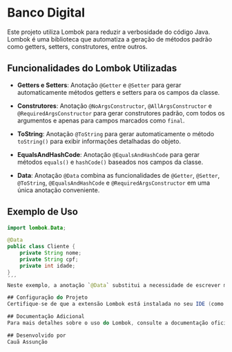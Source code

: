 # Banco Digital

Este projeto utiliza Lombok para reduzir a verbosidade do código Java. Lombok é uma biblioteca que automatiza a geração de métodos padrão como getters, setters, construtores, entre outros.

## Funcionalidades do Lombok Utilizadas

- **Getters e Setters**: Anotação `@Getter` e `@Setter` para gerar automaticamente métodos getters e setters para os campos da classe.
  
- **Construtores**: Anotação `@NoArgsConstructor`, `@AllArgsConstructor` e `@RequiredArgsConstructor` para gerar construtores padrão, com todos os argumentos e apenas para campos marcados como `final`.

- **ToString**: Anotação `@ToString` para gerar automaticamente o método `toString()` para exibir informações detalhadas do objeto.

- **EqualsAndHashCode**: Anotação `@EqualsAndHashCode` para gerar métodos `equals()` e `hashCode()` baseados nos campos da classe.

- **Data**: Anotação `@Data` combina as funcionalidades de `@Getter`, `@Setter`, `@ToString`, `@EqualsAndHashCode` e `@RequiredArgsConstructor` em uma única anotação conveniente.

## Exemplo de Uso

```java
import lombok.Data;

@Data
public class Cliente {
    private String nome;
    private String cpf;
    private int idade;
}
´´´
Neste exemplo, a anotação `@Data` substitui a necessidade de escrever manualmente métodos getters, setters, `toString()`, `equals()` e `hashCode()` para a classe `Cliente`.

## Configuração do Projeto
Certifique-se de que a extensão Lombok está instalada no seu IDE (como VS Code) e configurada corretamente para reconhecer anotações Lombok. Isso normalmente envolve adicionar um plugin Lombok ao seu ambiente de desenvolvimento.

## Documentação Adicional
Para mais detalhes sobre o uso do Lombok, consulte a documentação oficial do Lombok.

## Desenvolvido por
Cauã Assunção
